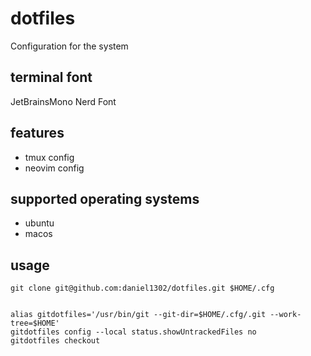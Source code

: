 # dotfiles
Configuration for the system

## terminal font

JetBrainsMono Nerd Font

## features

- tmux config
- neovim config

## supported operating systems

- ubuntu
- macos

## usage

```shell
git clone git@github.com:daniel1302/dotfiles.git $HOME/.cfg


alias gitdotfiles='/usr/bin/git --git-dir=$HOME/.cfg/.git --work-tree=$HOME'
gitdotfiles config --local status.showUntrackedFiles no
gitdotfiles checkout
```

